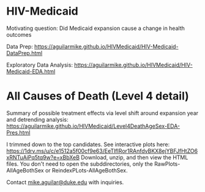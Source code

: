 # HIV-Medicaid

Motivating question: Did Medicaid expansion cause a change in health outcomes

Data Prep: https://aguilarmike.github.io/HIVMedicaid/HIV-Medicaid-DataPrep.html
 
Exploratory Data Analysis: https://aguilarmike.github.io/HIVMedicaid/HIV-Medicaid-EDA.html

# All Causes of Death (Level 4 detail)

Summary of possible treatment effects via level shift around expansion year and detrending analysis: https://aguilarmike.github.io/HIVMedicaid/Level4DeathAgeSex-EDA-Pres.html

I trimmed down to the top candidates.  See interactive plots here: https://1drv.ms/u/c/e1512a5f00cf9e63/EeTlfIRor1RAnfdvBKX8ejYBFJfHtZO6xRNTuAiPq5tq9w?e=xBbXeB Download, unzip, and then view the HTML files. You don't need to open the subddirectories, only the RawPlots-AllAgeBothSex or ReindexPLots-AllAgeBothSex.  

Contact mike.aguilar@duke.edu with inquiries. 
